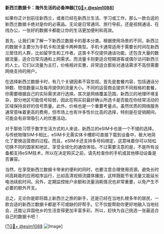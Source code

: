 **新西兰数据卡：海外生活的必备神器[[TG💪+ @esim1088](https://t.me/s/esim1088)]**

如果你正计划前往新西兰，或者已经在新西兰生活、学习或工作，那么一款合适的新西兰数据卡绝对是你的必需品。无论是日常通讯、旅行导航，还是视频通话、在线办公，一张好的数据卡都能让你的生活更加便利和高效。

首先，让我们来了解一下新西兰数据卡的基本分类。根据使用场景的不同，新西兰的数据卡主要分为手机卡和流量卡两种类型。手机卡通常适用于需要长时间在新西兰居住的人群，比如留学生和工作者。这类卡不仅提供通话功能，还包含大量的数据流量，适合日常沟通和上网需求。而流量卡则更适合短期游客或偶尔访问新西兰的人士。它们以流量为主打，价格相对实惠，非常适合那些对通话需求不高但需要网络支持的用户。

在选择新西兰数据卡时，有几个关键因素不容忽视。首先是套餐内容，包括通话分钟数、短信数量以及每月提供的流量大小。不同的运营商会提供不同规格的套餐，你需要根据自己的实际需求进行选择。其次是网络覆盖范围，新西兰的地理环境复杂，部分地区可能信号较弱，因此在购买前最好确认所选卡是否能在你经常活动的区域保持良好的信号质量。此外，价格也是一个重要考量点。虽然优质的网络服务通常意味着更高的费用，但市场上也有许多性价比高的选择，特别是在促销期间，可能会有非常吸引人的优惠活动。

对于那些习惯于数字生活方式的人来说，新西兰的eSIM卡也是一个不错的选择。与传统物理SIM卡相比，eSIM卡无需实体卡槽即可直接下载到设备中，极大地简化了更换运营商的过程。而且，eSIM卡还支持多号码绑定，这意味着你可以轻松切换不同的国家和地区，享受全球化的通信体验。不过需要注意的是，不是所有设备都支持eSIM技术，所以在决定购买之前，请先检查你的手机或其他移动设备是否兼容。

当然，在享受新西兰数据卡带来的便利的同时，也要注意合理使用资源。避免长时间高耗能的应用程序运行，比如高清视频流媒体播放，这样既能节省流量又能延长电池续航时间。另外，定期监控账户余额和流量消耗情况也非常重要，以免产生不必要的额外开支。

总之，无论你是即将踏上新西兰之旅的新手，还是已经在当地扎根多年的居民，一款合适的新西兰数据卡都是不可或缺的好帮手。它不仅能帮助你更好地融入当地社会，还能让异国他乡的生活变得更加丰富多彩。所以，赶快为自己挑选一张最适合自己的数据卡吧！

[[TG💪+ @esim1088](https://t.me/s/esim1088) ![Image](https://i.postimg.cc/4NQfJmqS/Snipaste-2025-05-13-00-14-12.png)]